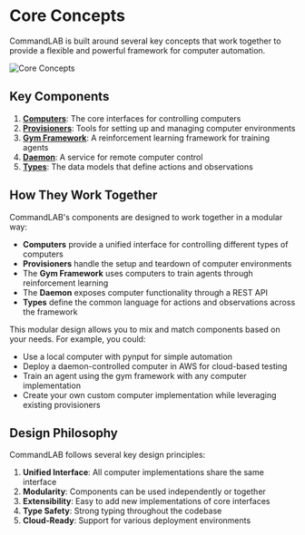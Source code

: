 # Core Concepts

CommandLAB is built around several key concepts that work together to provide a flexible and powerful framework for computer automation.

![Core Concepts](../assets/images/core_concepts.png)

## Key Components

1. **[Computers](computers.md)**: The core interfaces for controlling computers
2. **[Provisioners](provisioners.md)**: Tools for setting up and managing computer environments
3. **[Gym Framework](gym.md)**: A reinforcement learning framework for training agents
4. **[Daemon](daemon.md)**: A service for remote computer control
5. **[Types](types.md)**: The data models that define actions and observations

## How They Work Together

CommandLAB's components are designed to work together in a modular way:

- **Computers** provide a unified interface for controlling different types of computers
- **Provisioners** handle the setup and teardown of computer environments
- The **Gym Framework** uses computers to train agents through reinforcement learning
- The **Daemon** exposes computer functionality through a REST API
- **Types** define the common language for actions and observations across the framework

This modular design allows you to mix and match components based on your needs. For example, you could:

- Use a local computer with pynput for simple automation
- Deploy a daemon-controlled computer in AWS for cloud-based testing
- Train an agent using the gym framework with any computer implementation
- Create your own custom computer implementation while leveraging existing provisioners

## Design Philosophy

CommandLAB follows several key design principles:

1. **Unified Interface**: All computer implementations share the same interface
2. **Modularity**: Components can be used independently or together
3. **Extensibility**: Easy to add new implementations of core interfaces
4. **Type Safety**: Strong typing throughout the codebase
5. **Cloud-Ready**: Support for various deployment environments